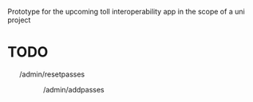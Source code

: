 Prototype for the upcoming toll interoperability app in the scope of a uni project

<h1> TODO </h1>
<ul> /admin/resetpasses <ul>
<ul> /admin/addpasses <ul>